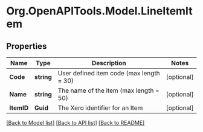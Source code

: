 # Org.OpenAPITools.Model.LineItemItem

## Properties

Name | Type | Description | Notes
------------ | ------------- | ------------- | -------------
**Code** | **string** | User defined item code (max length &#x3D; 30) | [optional] 
**Name** | **string** | The name of the item (max length &#x3D; 50) | [optional] 
**ItemID** | **Guid** | The Xero identifier for an Item | [optional] 

[[Back to Model list]](../README.md#documentation-for-models) [[Back to API list]](../README.md#documentation-for-api-endpoints) [[Back to README]](../README.md)

